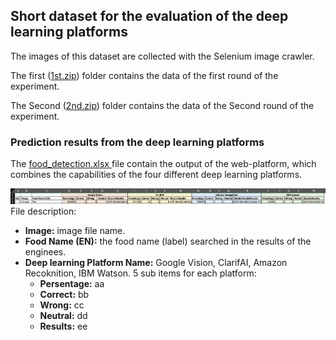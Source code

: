## Short dataset for the evaluation of the deep learning platforms

The images of this dataset are collected with the Selenium image crawler.

The first ([1st.zip](1st.zip)) folder contains the data of the first round of the experiment.

The Second ([2nd.zip](2nd.zip)) folder contains the data of the Second round of the experiment.


### Prediction results from the deep learning platforms
The [food_detection.xlsx ](food_detection.xlsx ) file contain the output of the web-platform, which combines the capabilities of the four different deep learning platforms.

![food_detection.xlsx analysis](desc.png)
File description:
- **Image:** image file name.
- **Food Name (EN):** the food name (label) searched in the results of the enginees.
- **Deep learning Platform Name:** Google Vision, ClarifAI, Amazon Recoknition, IBM Watson. 5 sub items for each platform:
  - **Persentage:** aa
  - **Correct:** bb
  - **Wrong:** cc
  - **Neutral:** dd
  - **Results:** ee
  

